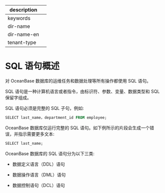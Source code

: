 |description||
|---|---|
|keywords||
|dir-name||
|dir-name-en||
|tenant-type||

# SQL 语句概述 

对 OceanBase 数据库的运维任务和数据处理等所有操作都使用 SQL 语句。

SQL 语句是一种计算机语言或者指令，由标识符、参数、变量、数据类型和 SQL 保留字组成。

​SQL 语句必须是完整的 SQL 子句，例如:

```sql
​SELECT last_name，department_id FROM employee;
```

​OceanBase 数据库仅运行完整的 SQL 语句。如下例所示的片段会生成一个错误，并指示需要更多文本:

```sql
​SELECT last_name;
```

OceanBase 数据库的 SQL 语句分为以下三类:

* 数据定义语言（DDL）语句

* 数据操作语言（DML）语句

* 数据控制语句（DCL）语句

  



